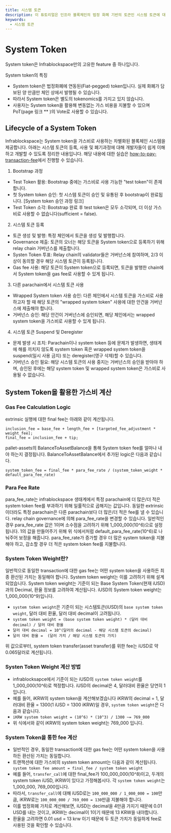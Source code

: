 ```yaml
---
title: 시스템 토큰
description: 이 튜토리얼은 인프라 블록체인의 법정 화폐 기반의 토큰인 시스템 토큰에 대해 배웁니다. 
keywords:
  - 시스템 토큰
---
```


# System Token

System token은 Infrablockspace만의 고유한 feature 중 하나입니다.

System token의 특징
- System token은 법정화폐에 연동된(Fiat-pegged) token입니다. 실제 화폐가 담보된 양 만큼만 체인 상에서 발행될 수 있습니다.
- 따라서 System token은 별도의 tokenomics를 가지고 있지 않습니다.
- 사용자는 System token을 활용해 변동없는 가스 비용을 지불할 수 있으며 PoT(page 링크 ** )의 Vote로 사용할 수 있습니다.

## Lifecycle of a System Token

Infrablockspace는 System token을 가스비로 사용하는 차별화된 블록체인 시스템을 제공합니다. 
아래는 시스템 토큰의 등록, 사용 및 폐기과정에 대해 개발자들이 쉽게 이해하고 개발할 수 있도록 정리한 내용입니다.
해당 내용에 대한 실습은 [how-to-pay-transaction-fee](../tutorials/how-to-pay-transaction-fee.md)에서 진행할 수 있습니다.

1. Bootstrap 과정
- Test Token 활용: Bootstrap 중에는 가스비로 사용 가능한 "test token"이 존재합니다.
- 첫 System token 승인: 첫 시스템 토큰이 승인 및 유통된 후 bootstrap이 완료됩니다. [System token 승인 과정 링크]
- Test Token 소각: Bootstrap 완료 후 test token은 모두 소각되며, 더 이상 가스비로 사용할 수 없습니다(sufficient = false).

2. 시스템 토큰 등록
- 토큰 생성 및 발행: 특정 체인에서 토큰을 생성 및 발행합니다.
- Governance 제출: 토큰의 오너는 해당 토큰을 System token으로 등록하기 위해 relay chain 거버넌스를 제출합니다.
- Systen Token 투표: Relay chain의 validator들은 거버넌스에 참여하며, 2/3 이상이 동의할 경우 해당 시스템 토큰이 등록됩니다.
- Gas fee 사용: 해당 토큰이 System token으로 등록되면, 토큰을 발행한 chain에서 System token을 gas fee로 사용할 수 있게 됩니다.

3. 다른 parachain에서 시스템 토큰 사용
- Wrapped System token 사용 승인: 다른 체인에서 시스템 토큰을 가스비로 사용하고자 할 때 해당 토큰의 "wrapped system token" 사용에 대한 안건을 거버넌스에 제출해야 합니다.
- 거버넌스 승인: 해당 안건이 거버넌스에 승인되면, 해당 체인에서는 wrapped system token을 가스비로 사용할 수 있게 됩니다.

4. 시스템 토큰 Suspend 및 Deregister
- 문제 발생 시 조치: Parachain이나 system token 등에 문제가 발생하면, 생태계에 해를 끼치지 않도록 system token 혹은 wrapped system token을 suspend(일시 사용 금지) 또는 deregister(영구 삭제)할 수 있습니다.
- 거버넌스 승인 필요: 해당 시스템 토큰의 사용 중지는 거버넌스의 승인을 받아야 하며, 승인된 후에는 해당 system token 및 wrapped system token은 가스비로 사용될 수 없습니다.


## System Token을 활용한 가스비 계산

### Gas Fee Calculation Logic

extrinsic 실행에 대한 final fee는 아래와 같이 계산됩니다. 
```
inclusion_fee = base_fee + length_fee + [targeted_fee_adjustment * weight_fee];
final_fee = inclusion_fee + tip;
```

pallet-assets의 BalanceToAssetBalance을 통해 System token fee를 얼마나 내야 하는지 결정됩니다. 
BalanceToAssetBalance에서 추가된 logic은 다음과 같습니다.
```
system_token_fee = final_fee * para_fee_rate / (system_token_weight * default_para_fee_rate)
```

### Para Fee Rate
para_fee_rate는 infrablockspace 생태계에서 특정 parachain에 더 많은/더 적은 system token fee를 부과하기 위해 일률적으로 곱해지는 값입니다. 
동일한 extrinsic이더라도 특정 parachain은 다른 parachain보다 더 많은/더 적은 fee를 낼 수 있습니다. 
relay chain governance에 의해 para_fee_rate을 변경할 수 있습니다. 
일반적인 경우 para_fee_rate 값은 1이며 소수점을 고려하기 위해 1_000_000(10^6)으로 설정됩니다. 1의 값을 만들어주기 위해 위 식에서처럼 default_para_fee_rate(10^6)로 나눠주어 보정을 해줍니다. 
para_fee_rate가 증가할 경우 더 많은 system token을 지불해야 하고, 감소할 경우 더 적은 system token fee를 지불합니다. 

### System Token Weight란?

일반적으로 동일한 transaction에 대한 gas fee는 어떤 system token을 사용하든 최종 환산된 가치는 동일해야 합니다. 
System token weight는 이를 고려하기 위해 설계되었습니다. System token weight는 기준이 되는 Base System Token(현재 iUSD)과의 Decimal, 환율 정보를 고려하여 계산됩니다. 
iUSD의 System token weight는 1_000_000(10^9)입니다.

- `system token weight`은 기준이 되는 시스템토큰(iUSD)의 `base system token weight`, 달러 대비 환율, 달러 대비 decimal이 고려됩니다.
- `system token weight = (base system token weight) * (달러 대비 decimal) / 달러 대비 환율`
- `달러 대비 decimal = 10^(달러의 decimal - 해당 시스템 토큰의 decimal)`
- `달러 대비 환율 =  (달러 가치 / 해당 시스템 토큰의 가치)`

위 값으로부터, system token transfer(asset transfer)를 위한 fee는 iUSD로 약 0.065달러로 계산됩니다. 

### Systen Token Weight 계산 방법

- infrablocksapce에서 기준이 되는 iUSD의 `system token weight`를 1_000_000(10^6)로 책정합니다. iUSD의 decimal은 4, 달러대비 환율은 당연히 1입니다.
- 예를 들어, iKRW의 system token을 계산해보겠습니다 iKRW의 decimal = 1, 달러대비 환율 = 1300(1 iUSD = 1300 iKRW)일 경우, `system token weight`은 다음과 같습니다.
- `iKRW system token weight = (10^6) * (10^3) / 1300 ~= 769_000`
- 위 식에서와 같이 iKRW의 system token weight는 769_000 입니다.

### System Token을 통한 fee 계산

- 일반적인 경우, 동일한 transaction에 대한 gas fee는 어떤 system token을 사용하든 환산된 가치는 동일합니다.
- 트랜잭션에 대한 가스비의 system token amount는 다음과 같이 계산됩니다. `system token fee amount = final_fee / system token weight`
- 예를 들어, `transfer_call`에 대한 final_fee가 100_000_000(10^8)이고, 두개의 system token iUSD, iKRW이 있다고 가정해봅시다. 각 `system token weight`는 1_000_000, 769_000입니다.
- 따라서, `transfer_call`에 대해 iUSD로는 `100_000_000 / 1_000_000 = 100`만큼, iKRW로는 `100_000_000 / 769_000 = 130`만큼 지불해야 합니다.
- 이를 법정화폐 가치로 계산해보면, iUSD는 decimal을 4만큼 가지기 때문에 0.01 USD를 내는 것이고, iKRW는 decimal이 1이기 때문에 13 KRW을 내야합니다. 
- 환율을 고려하면 0.01 usd = 13 krw 이기 때문에 두 토큰 가치가 동일하게 fee로 사용된 것을 확인할 수 있습니다.
